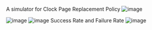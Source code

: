 A simulator for Clock Page Replacement Policy
![image](https://github.com/user-attachments/assets/b0ac9076-d551-4072-a27c-d7b19b0d08d8)

![image](https://github.com/user-attachments/assets/d971e116-c97e-4a4a-a654-de3ab8658b98)
![image](https://github.com/user-attachments/assets/841a268a-9a45-4bd4-aa3d-5c1a49556b66)
Success Rate and Failure Rate
![image](https://github.com/user-attachments/assets/911bef26-a8a1-4cbb-acab-2b3bdf468c6c)
